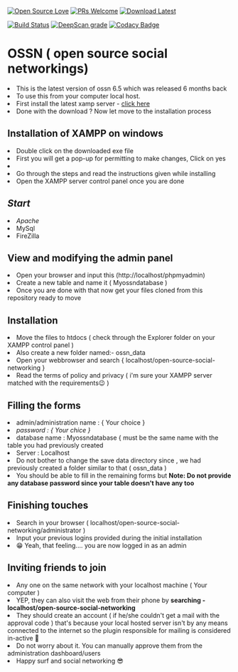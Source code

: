 [![Open Source Love](https://badges.frapsoft.com/os/v2/open-source.svg?v=102)](https://www.opensource-socialnetwork.org/)
[![PRs Welcome](https://img.shields.io/badge/PRs-welcome-brightgreen.svg?style=flat-square)](https://www.opensource-socialnetwork.org/)
[![Download Latest](https://img.shields.io/badge/Download-Latest%20Version-blue.svg)](https://www.opensource-socialnetwork.org/download)

[![Build Status](https://travis-ci.org/opensource-socialnetwork/opensource-socialnetwork.svg?branch=v5.x)](https://travis-ci.org/opensource-socialnetwork/opensource-socialnetwork)
[![DeepScan grade](https://deepscan.io/api/teams/4774/projects/6525/branches/54923/badge/grade.svg)](https://deepscan.io/dashboard#view=project&tid=4774&pid=6525&bid=54923)
[![Codacy Badge](https://app.codacy.com/project/badge/Grade/88c6ef38f593440cafe7ba350e592649)](https://www.codacy.com/gh/opensource-socialnetwork/opensource-socialnetwork/dashboard?utm_source=github.com&amp;utm_medium=referral&amp;utm_content=opensource-socialnetwork/opensource-socialnetwork&amp;utm_campaign=Badge_Grade)

OSSN ( open source social networkings)
======================================
  <li>This is the latest version of ossn 6.5 which was released 6 months back</i></li>
  <li>To use this from your computer local host.</i></li>
  <li>First install the latest xamp server - <a href=https://www.apachefriends.org/download.html>click here</a></i></li>
  <li>Done with the download ? Now let move to the installation process</i></li>
  
## Installation of XAMPP on windows 
  <li>Double click on the downloaded exe file</i></li>
  <li>First you will get a pop-up for permitting to make changes, Click on yes</i><li>
  <li>Go through the steps and read the instructions given while installing</i></li>
  <li>Open the XAMPP server control panel once you are done<i></li>
  
## Start
  <li>Apache</i></li>
  <li>MySql</i></li>
  <li>FireZilla</i></li>
  
## View and modifying the admin panel
  <li>Open your browser and input this (http://localhost/phpmyadmin)
  <li>Create a new table and name it ( Myossndatabase )</i></li>
  <li>Once you are done with that now get your files cloned from this repository ready to move</i></li>
  
## Installation 
  <li>Move the files to htdocs ( check through the Explorer folder on your XAMPP control panel )</i></li>
  <li>Also create a new folder named:- ossn_data</i></li>
  <li>Open your webbrowser and search { localhost/open-source-social-networking }</i></li>
  <li>Read the terms of policy and privacy ( i'm sure your XAMPP server matched with the requirements😉 )</i></li>
  
## Filling the forms 
  <li>admin/administration name : { Your choice }<i></li>
  <li>password : { Your chice } </i></li>
  <li>database name : Myossndatabase { must be the same name with the table you had previously created</i></li>
  <li>Server : Localhost </i></li>
  <li>Do not bother to change the save data directory since , we had previously created a folder similar to that ( ossn_data )</i></li>
  <li>You should be able to fill in the remaining forms but <b> Note: Do not provide any database password since your table doesn't have any too</b>
  
## Finishing touches 
  <li>Search in your browser ( localhost/open-source-social-networking/administrator )</i></li>
  <li>Input your previous logins provided during the initial installation</i></li>
  <li>😁 Yeah, that feeling.... you are now logged in as an admin</i></li>
  
## Inviting friends to join
  <li> Any one on the same network with your localhost machine ( Your computer )</i></li>
  <li>YEP, they can also visit the web from their phone by <b>searching - localhost/open-source-social-networking</b></i></li>
  <li>They should create an account ( if he/she couldn't get a mail with the approval code ) that's because your local hosted server isn't by any means connected to         the internet so the plugin responsible for mailing is considered in-active 🦿</i></li>
  <li>Do not worry about it. You can manually approve them from the administration dashboard/users</i></li>
  <li>Happy surf and social networking 😎</i></li>
  
  
  
  
  
  
  
  
  

 
  
